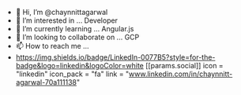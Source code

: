 - 👋 Hi, I’m @chaynnittagarwal
- 👀 I’m interested in ... Developer
- 🌱 I’m currently learning ... Angular.js
- 💞️ I’m looking to collaborate on ... GCP
- 📫 How to reach me ... 
- https://img.shields.io/badge/LinkedIn-0077B5?style=for-the-badge&logo=linkedin&logoColor=white
    [[params.social]]
    icon = "linkedin"
    icon_pack = "fa"
    link = "www.linkedin.com/in/chaynnitt-agarwal-70a111138"

<!---
chaynnittagarwal/chaynnittagarwal is a ✨ special ✨ repository because its `README.md` (this file) appears on your GitHub profile.
You can click the Preview link to take a look at your changes.
--->
